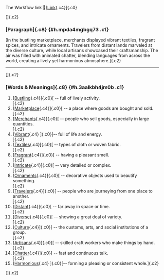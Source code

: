The Workflow link
👏[[Link](https://www.google.com/url?q=http://www.google.com&sa=D&source=editors&ust=1759294540307126&usg=AOvVaw1a-uwHGUhRaEbQZOTndJ7-){.c4}]{.c0}

[]{.c2}

### [Paragraph]{.c8} {#h.mpda4mgbgq73 .c1}

[In the bustling marketplace, merchants displayed vibrant textiles,
fragrant spices, and intricate ornaments. Travelers from distant lands
marveled at the diverse culture, while local artisans showcased their
craftsmanship. The air was filled with animated chatter, blending
languages from across the world, creating a lively yet harmonious
atmosphere.]{.c2}

------------------------------------------------------------------------

[]{.c2}

### [Words & Meanings]{.c8} {#h.3aalkbh4jm0b .c1}

1.  [[Bustling](https://www.google.com/url?q=http://www.google.com&sa=D&source=editors&ust=1759294540309243&usg=AOvVaw1pLIzMNgqUE9nTH10sfeiR){.c4}]{.c0}[ --
    full of lively activity.\
    ]{.c2}
2.  [[Marketplace](https://www.google.com/url?q=http://www.google.com&sa=D&source=editors&ust=1759294540309887&usg=AOvVaw10WEagaVnUDPhvs13YO5Vi){.c4}]{.c0}[ --
    a place where goods are bought and sold.\
    ]{.c2}
3.  [[Merchants](https://www.google.com/url?q=http://www.google.com&sa=D&source=editors&ust=1759294540310348&usg=AOvVaw0hTlyymB3HoSWyM2h0fmEp){.c4}]{.c0}[ --
    people who sell goods, especially in large quantities.\
    ]{.c2}
4.  [[Vibrant](https://www.google.com/url?q=http://www.google.com&sa=D&source=editors&ust=1759294540310778&usg=AOvVaw3JrFKspBDWjbzAgBxa1osF){.c4}
    ]{.c0}[-- full of life and energy.\
    ]{.c2}
5.  [[Textiles](https://www.google.com/url?q=http://www.google.com&sa=D&source=editors&ust=1759294540311162&usg=AOvVaw3aEmGYdKctIuAf1Qs9jGdY){.c4}]{.c0}[ --
    types of cloth or woven fabric.\
    ]{.c2}
6.  [[Fragrant](https://www.google.com/url?q=http://www.google.com&sa=D&source=editors&ust=1759294540311534&usg=AOvVaw1y5EL2NmI7-1Y3oDsa9Ypo){.c4}]{.c0}[ --
    having a pleasant smell.\
    ]{.c2}
7.  [[Intricate](https://www.google.com/url?q=http://www.google.com&sa=D&source=editors&ust=1759294540311896&usg=AOvVaw1SA85CmaX3LZJ-sZ87-CUh){.c4}]{.c0}[ --
    very detailed or complex.\
    ]{.c2}
8.  [[Ornaments](https://www.google.com/url?q=http://www.google.com&sa=D&source=editors&ust=1759294540312316&usg=AOvVaw1qe1mGug-dqfTuP3RhwSMR){.c4}]{.c0}[ --
    decorative objects used to beautify something.\
    ]{.c2}
9.  [[Travelers](https://www.google.com/url?q=http://www.google.com&sa=D&source=editors&ust=1759294540312713&usg=AOvVaw1cqCqrAmHgolPu4pFPO3ea){.c4}]{.c0}[ --
    people who are journeying from one place to another.\
    ]{.c2}
10. [[Distant](https://www.google.com/url?q=http://www.google.com&sa=D&source=editors&ust=1759294540313150&usg=AOvVaw1ZXy_O-WP-yHe5f-xzan9L){.c4}]{.c0}[ --
    far away in space or time.\
    ]{.c2}
11. [[Diverse](https://www.google.com/url?q=http://www.google.com&sa=D&source=editors&ust=1759294540313520&usg=AOvVaw36W3zul9UGA3PLbIRLHIJq){.c4}]{.c0}[ --
    showing a great deal of variety.\
    ]{.c2}
12. [[Culture](https://www.google.com/url?q=http://www.google.com&sa=D&source=editors&ust=1759294540313891&usg=AOvVaw24k7HNNvetaHjGPyhZ2Poc){.c4}]{.c0}[ --
    the customs, arts, and social institutions of a group.\
    ]{.c2}
13. [[Artisans](https://www.google.com/url?q=http://www.google.com&sa=D&source=editors&ust=1759294540314460&usg=AOvVaw3hoNe5VFqOujrRu4Lqal82){.c4}]{.c0}[ --
    skilled craft workers who make things by hand.\
    ]{.c2}
14. [[Chatter](https://www.google.com/url?q=http://www.google.com&sa=D&source=editors&ust=1759294540314960&usg=AOvVaw08yTXB0LdVHdkcEZOTNOdh){.c4}]{.c0}[ --
    fast and continuous talk.\
    ]{.c2}
15. [[Harmonious](https://www.google.com/url?q=http://www.google.com&sa=D&source=editors&ust=1759294540315378&usg=AOvVaw1hylWJi979U5UO2jerVznp){.c4}
    ]{.c0}[-- forming a pleasing or consistent whole.]{.c2}

[]{.c2}
